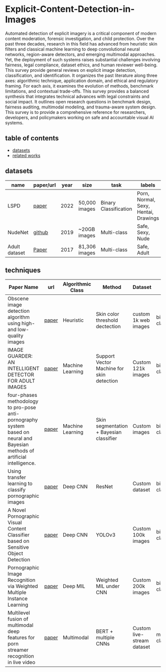 # Explicit-Content-Detection-in-Images

Automated detection of explicit imagery is a critical component of modern content moderation, forensic investigation, and child protection. Over the past three
decades, research in this field has advanced from heuristic skin filters and classical
machine learning to deep convolutional neural networks, region-aware detectors,
and emerging multimodal approaches. Yet, the deployment of such systems raises
substantial challenges involving fairness, legal compliance, dataset ethics, and
human reviewer well-being. This survey provide general reviews on explicit image
detection, classification, and identification. It organizes the past literature along
three axes: algorithmic technique, application domain, and ethical and regulatory framing. For each axis, it examines the evolution of methods, benchmark
limitations, and contextual trade-offs. This survey provides a balanced synthesis
that integrates technical advances with legal constraints and social impact. It outlines open research questions in benchmark design, fairness auditing, multimodal
modeling, and trauma-aware system design. This survey is to provide a comprehensive reference for researchers, developers, and policymakers working on safe
and accountable visual AI systems.

## table of contents

* [datasets](https://github.com/JasonW1206/CSC449_Final_Project_Repo#datasets)
* [related works](https://github.com/JasonW1206/CSC449_Final_Project_Repo#techniques)

## datasets

| name | paper/url | year | size | task | labels |
|--- |--- |--- |--- |--- |--- |
| LSPD | [paper](https://inass.org/wp-content/uploads/2021/09/2022022819-4.pdf) | 2022 | 50,000 images | Binary Classification | Porn, Normal, Sexy, Hentai, Drawings |
| NudeNet | [github](https://github.com/notAI-tech/NudeNet) | 2019 | ~20GB images | Multi-class | Safe, Sexy, Nude |
| Adult dataset | [Paper](https://arxiv.org/abs/1612.09506) | 2017 | 81,306 images| Multi-class | Safe, Adult |

## techniques

| Paper Name | url | Algorithmic Class | Method | Dataset | Task | Reported Matrix |
|--- |--- |--- |--- |--- |--- |--- |
| Obscene image detection algorithm using high- and low-quality images | [paper](https://ieeexplore.ieee.org/document/5488562) | Heuristic | Skin color threshold dectection | custom 1k web images | binary classification | Acc: 86.8% |
| IMAGE GUARDER: AN INTELLIGENT DETECTOR FOR ADULT IMAGES | [paper](https://www.researchgate.net/publication/246418434_IMAGE_GUARDER_AN_INTELLIGENT_DETECTOR_FOR_ADULT_IMAGES) | Machine Learning | Support Vector Machine for skin detection | Custom 121k images | binary classification | Acc: 95.5% |
| four-phases methodology to pro-pose anti-pornography system based on neural and Bayesian methods of artificial intelligence. | [paper](https://www.worldscientific.com/doi/abs/10.1142/S0218001414590010) | Machine Learning | Skin segmentation + Bayesian classifier | Custom images | binary classification | TPR: 96.0% |
| Using transfer learning to classify pornographic images | [paper](https://ieeexplore.ieee.org/document/9044231) | Deep CNN | ResNet | Custom dataset | binary classification | Acc: 97.1% |
| A Novel Pornographic Visual Content Classifier based on Sensitive Object Detection | [paper](https://thesai.org/Downloads/Volume12No5/Paper_91-A_Novel_Pornographic_Visual_Content_Classifier.pdf) | Deep CNN | YOLOv3 | Custom 100k images | binary classification | Acc: 94.0% |
|Pornographic Image Recognition via Weighted Multiple Instance Learning |[paper](https://arxiv.org/abs/1902.03771) |Deep MIL | Weighted MIL under CNN |Custom 200k images | binary classification |TPR: 97.5% |
|Multilevel fusion of multimodal deep features for porn streamer recognition in live video |[paper](https://www.sciencedirect.com/science/article/pii/S0167865520303469) |Multimodal |BERT + multiple CNNs | Custom live-stream dataset |multi-class classification |Acc: 82.3% |

